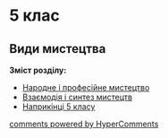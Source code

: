 <div id="hypercomments_widget" class="js-hypercomments-widget invisible"></div>

# 5 клас

## Види  мистецтва

<b>Зміст розділу:</b><br>

<ul class="articles">
    <li class="chapter " data-level="1" data-path="./narodne_mistectvo.html">
            <a href="./narodne_mistectvo.html">
                    <b></b>
                Народне і професійне мистецтво
            </a>
    </li>
    <li class="chapter " data-level="2" data-path="./vzaemodiya_mistectv.html">
            <a href="./vzaemodiya_mistectv.html">
                    <b></b>
                Взаємодія і синтез мистецтв
            </a>
    </li>
    <li class="chapter " data-level="3" data-path="./naprykyncy_5_klasu.html">
            <a href="./naprykyncy_5_klasu.html">
                    <b></b>
                Наприкінці 5 класу
            </a>
    </li>
</ul>

<div class="js-hypercomments-container">
<a href="http://hypercomments.com" class="hc-link" title="comments widget">comments powered by HyperComments</a>
</div>